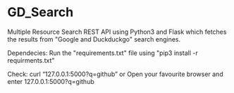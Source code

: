 # GD_Search


Multiple Resource Search REST API using Python3 and Flask which
fetches the results from "Google and Duckduckgo" search engines.

Dependecies:
Run the "requirements.txt" file using "pip3 install -r requirments.txt"

Check:
curl “127.0.0.1:5000?q=github”
        or
Open your favourite browser and enter 127.0.0.1:5000?q=github


